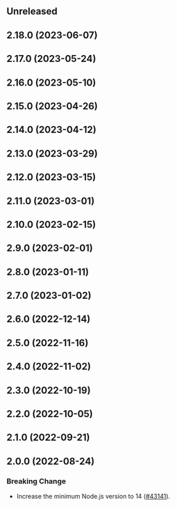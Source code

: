 <!-- Learn how to maintain this file at https://github.com/WordPress/gutenberg/tree/HEAD/packages#maintaining-changelogs. -->

## Unreleased

## 2.18.0 (2023-06-07)

## 2.17.0 (2023-05-24)

## 2.16.0 (2023-05-10)

## 2.15.0 (2023-04-26)

## 2.14.0 (2023-04-12)

## 2.13.0 (2023-03-29)

## 2.12.0 (2023-03-15)

## 2.11.0 (2023-03-01)

## 2.10.0 (2023-02-15)

## 2.9.0 (2023-02-01)

## 2.8.0 (2023-01-11)

## 2.7.0 (2023-01-02)

## 2.6.0 (2022-12-14)

## 2.5.0 (2022-11-16)

## 2.4.0 (2022-11-02)

## 2.3.0 (2022-10-19)

## 2.2.0 (2022-10-05)

## 2.1.0 (2022-09-21)

## 2.0.0 (2022-08-24)

### Breaking Change

-   Increase the minimum Node.js version to 14 ([#43141](https://github.com/WordPress/gutenberg/pull/43141)).
